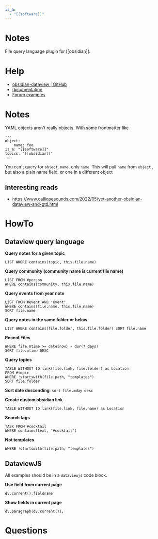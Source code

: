 ```yaml
---
is_a:
  - "[[software]]"
---
```


# Notes
File query language plugin for [[obsidian]].

# Help
- [obsidian-dataview | GitHub](https://blacksmithgu.github.io/obsidian-dataview/)
- [documentation](https://blacksmithgu.github.io/obsidian-dataview/)
- [Forum examples](https://forum.obsidian.md/t/dataview-task-and-project-examples/17011)

# Notes
YAML objects aren't really objects. With some frontmatter like
```
---
object:
	name: foo
is_a: "[[software]]"
topics: "[[obsidian]]"
---
```

You can't query for `object.name`, only `name`. This will pull `name` from `object` , but also a plain name field, or one in a different object

## Interesting reads
- https://www.calliopesounds.com/2022/05/yet-another-obsidian-dataview-and-gtd.html

# HowTo
## Dataview query language
**Query notes for a given topic**
```
LIST WHERE contains(topic, this.file.name)
```

**Query community (community name is current file name)**
```
LIST FROM #person
WHERE contains(community, this.file.name)
```

**Query events from year note**
```
LIST FROM #event AND "event"
WHERE contains(file.name, this.file.name)
SORT file.name
```

**Query notes in the same folder or below**
```
LIST WHERE contains(file.folder, this.file.folder) SORT file.name
```

**Recent Files**
```
WHERE file.mtime >= date(now) - dur(7 days)
SORT file.mtime DESC
```

**Query topics**
```
TABLE WITHOUT ID link(file.link, file.folder) as Location
FROM #topic
WHERE !startswith(file.path, "templates")
SORT file.folder
```

**Sort date descending**: `sort file.mday desc`

**Create custom obsidian link**
```
TABLE WITHOUT ID link(file.link, file.name) as Location
```

**Search tags**
```
TASK FROM #cocktail
WHERE contains(text, "#cocktail")
```

**Not templates**
```
WHERE !startswith(file.path, "templates")

```

## DataviewJS
All examples should be in a `dataviewjs` code block.

**Use field from current page**
```
dv.current().fieldname
```

**Show fields in current page**
```
dv.paragraph(dv.current());
```

# Questions
